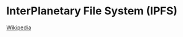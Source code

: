 # InterPlanetary File System (IPFS)
[Wikipedia](https://en.wikipedia.org/wiki/InterPlanetary_File_System)

